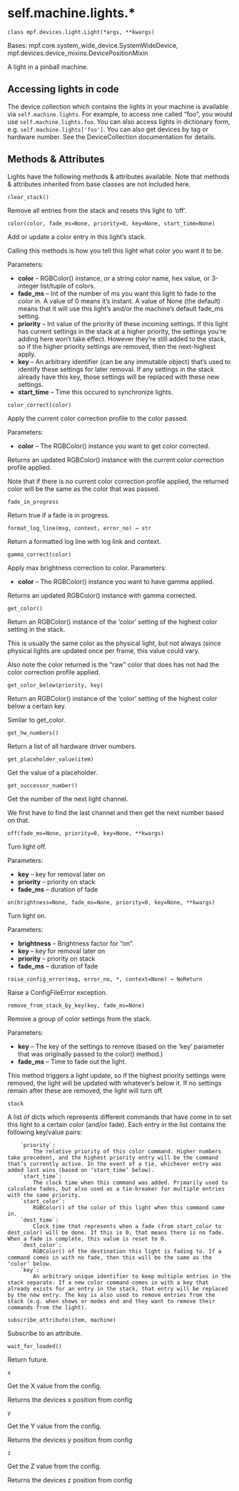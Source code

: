 
# self.machine.lights.*

`class mpf.devices.light.Light(*args, **kwargs)`

Bases: mpf.core.system_wide_device.SystemWideDevice, mpf.devices.device_mixins.DevicePositionMixin

A light in a pinball machine.

## Accessing lights in code

The device collection which contains the lights in your machine is available via `self.machine.lights`. For example, to access one called “foo”, you would use `self.machine.lights.foo`. You can also access lights in dictionary form, e.g. `self.machine.lights['foo']`. You can also get devices by tag or hardware number. See the DeviceCollection documentation for details.

## Methods & Attributes

Lights have the following methods & attributes available. Note that methods & attributes inherited from base classes are not included here.

`clear_stack()`

Remove all entries from the stack and resets this light to ‘off’.

`color(color, fade_ms=None, priority=0, key=None, start_time=None)`

Add or update a color entry in this light’s stack.

Calling this methods is how you tell this light what color you want it to be.

Parameters:

* **color** – RGBColor() instance, or a string color name, hex value, or 3-integer list/tuple of colors.
* **fade_ms** – Int of the number of ms you want this light to fade to the color in. A value of 0 means it’s instant. A value of None (the default) means that it will use this light’s and/or the machine’s default fade_ms setting.
* **priority** – Int value of the priority of these incoming settings. If this light has current settings in the stack at a higher priority, the settings you’re adding here won’t take effect. However they’re still added to the stack, so if the higher priority settings are removed, then the next-highest apply.
* **key** – An arbitrary identifier (can be any immutable object) that’s used to identify these settings for later removal. If any settings in the stack already have this key, those settings will be replaced with these new settings.
* **start_time** – Time this occured to synchronize lights.

`color_correct(color)`

Apply the current color correction profile to the color passed.

Parameters:

* **color** – The RGBColor() instance you want to get color corrected.

Returns an updated RGBColor() instance with the current color correction profile applied.

Note that if there is no current color correction profile applied, the returned color will be the same as the color that was passed.

`fade_in_progress`

Return true if a fade is in progress.

`format_log_line(msg, context, error_no) → str`

Return a formatted log line with log link and context.

`gamma_correct(color)`

Apply max brightness correction to color.
Parameters:

* **color** – The RGBColor() instance you want to have gamma applied.

Returns an updated RGBColor() instance with gamma corrected.

`get_color()`

Return an RGBColor() instance of the ‘color’ setting of the highest color setting in the stack.

This is usually the same color as the physical light, but not always (since physical lights are updated once per frame, this value could vary.

Also note the color returned is the “raw” color that does has not had the color correction profile applied.

`get_color_below(priority, key)`

Return an RGBColor() instance of the ‘color’ setting of the highest color below a certain key.

Similar to get_color.

`get_hw_numbers()`

Return a list of all hardware driver numbers.

`get_placeholder_value(item)`

Get the value of a placeholder.

`get_successor_number()`

Get the number of the next light channel.

We first have to find the last channel and then get the next number based on that.

`off(fade_ms=None, priority=0, key=None, **kwargs)`

Turn light off.

Parameters:

* **key** – key for removal later on
* **priority** – priority on stack
* **fade_ms** – duration of fade

`on(brightness=None, fade_ms=None, priority=0, key=None, **kwargs)`

Turn light on.

Parameters:

* **brightness** – Brightness factor for “on”.
* **key** – key for removal later on
* **priority** – priority on stack
* **fade_ms** – duration of fade

`raise_config_error(msg, error_no, *, context=None) → NoReturn`

Raise a ConfigFileError exception.

`remove_from_stack_by_key(key, fade_ms=None)`

Remove a group of color settings from the stack.

Parameters:

* **key** – The key of the settings to remove (based on the ‘key’ parameter that was originally passed to the color() method.)
* **fade_ms** – Time to fade out the light.

This method triggers a light update, so if the highest priority settings were removed, the light will be updated with whatever’s below it. If no settings remain after these are removed, the light will turn off.

`stack`

A list of dicts which represents different commands that have come in to set this light to a certain color (and/or fade). Each entry in the list contains the following key/value pairs:

        `priority`:
            The relative priority of this color command. Higher numbers take precedent, and the highest priority entry will be the command that’s currently active. In the event of a tie, whichever entry was added last wins (based on ‘start_time’ below).
        `start_time`:
            The clock time when this command was added. Primarily used to calculate fades, but also used as a tie-breaker for multiple entries with the same priority.
        `start_color`:
            RGBColor() of the color of this light when this command came in.
        `dest_time`:
            Clock time that represents when a fade (from start_color to dest_color) will be done. If this is 0, that means there is no fade. When a fade is complete, this value is reset to 0.
        `dest_color`:
            RGBColor() of the destination this light is fading to. If a command comes in with no fade, then this will be the same as the ‘color’ below.
        `key`:
            An arbitrary unique identifier to keep multiple entries in the stack separate. If a new color command comes in with a key that already exists for an entry in the stack, that entry will be replaced by the new entry. The key is also used to remove entries from the stack (e.g. when shows or modes end and they want to remove their commands from the light).

`subscribe_attribute(item, machine)`

Subscribe to an attribute.

`wait_for_loaded()`

Return future.

`x`

Get the X value from the config.

Returns the devices x position from config

`y`

Get the Y value from the config.

Returns the devices y position from config

`z`

Get the Z value from the config.

Returns the devices z position from config

